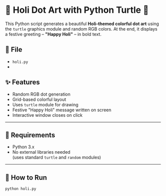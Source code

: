 # 🎨 Holi Dot Art with Python Turtle 🐢

This Python script generates a beautiful **Holi-themed colorful dot art** using the `turtle` graphics module and random RGB colors. At the end, it displays a festive greeting – **"Happy Holi"** – in bold text.

## 📁 File

- `holi.py`
- 
## ✨ Features

- Random RGB dot generation
- Grid-based colorful layout
- Uses `turtle` module for drawing
- Festive "Happy Holi" message written on screen
- Interactive window closes on click

---

## 🧰 Requirements

- Python 3.x
- No external libraries needed  
  (uses standard `turtle` and `random` modules)

---

## 🚀 How to Run

```bash
python holi.py

